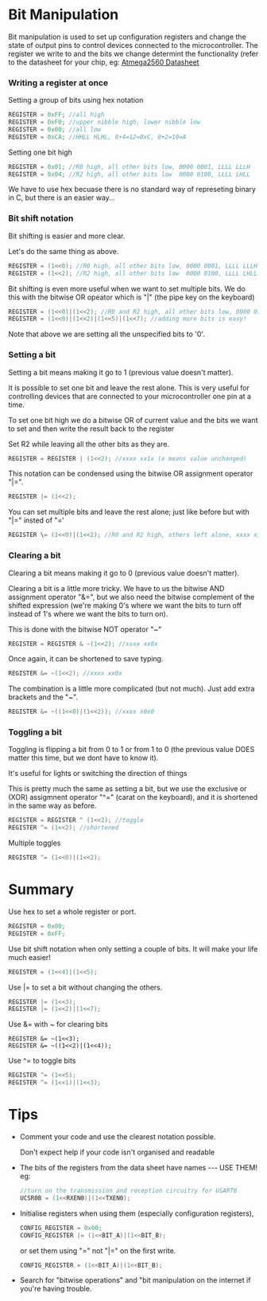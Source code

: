 # Bit Manipulation

Bit manipulation is used to set up configuration registers and change the state of output pins to control devices connected to the microcontroller. The register we write to and the bits we change determint the functionality (refer to the datasheet for your chip, eg: [Atmega2560 Datasheet](http://www.atmel.com/Images/Atmel-2549-8-bit-AVR-Microcontroller-ATmega640-1280-1281-2560-2561_datasheet.pdf)

### Writing a register at once

Setting a group of bits using hex notation
```c
REGISTER = 0xFF; //all high
REGISTER = 0xF0; //upper nibble high, lower nibble low
REGISTER = 0x00; //all low
REGISTER = 0xCA; //HHLL HLHL, 8+4=12=0xC, 8+2=10=A
```

Setting one bit high
```c
REGISTER = 0x01; //R0 high, all other bits low, 0000 0001, LLLL LLLH
REGISTER = 0x04; //R2 high, all other bits low  0000 0100, LLLL LHLL
```
We have to use hex becuase there is no standard way of represeting binary in C, but there is an easier way...

### Bit shift notation
Bit shifting is easier and more clear.

Let's do the same thing as above.
```c
REGISTER = (1<<0); //R0 high, all other bits low, 0000 0001, LLLL LLLH
REGISTER = (1<<2); //R2 high, all other bits low  0000 0100, LLLL LHLL
```

Bit shifting is even more useful when we want to set multiple bits. We do this with the bitwise OR opeator which is "|" (the pipe key on the keyboard)

```c
REGISTER = (1<<0)|(1<<2); //R0 and R2 high, all other bits low, 0000 0101
REGISTER = (1<<0)|(1<<2)|(1<<5)|(1<<7); //adding more bits is easy!
```
Note that above we are setting all the unspecified bits to '0'.

### Setting a bit

Setting a bit means making it go to 1 (previous value doesn't matter).

It is possible to set one bit and leave the rest alone. This is very useful for controlling devices that are connected to your microcontroller one pin at a time.

To set one bit high we do a bitwise OR of current value and the bits we want to set and then write the result back to the register

Set R2 while leaving all the other bits as they are.
```c
REGISTER = REGISTER | (1<<2); //xxxx xx1x (x means value unchanged)
```
This notation can be condensed using the bitwise OR assignment operator "|=".
```c
REGISTER |= (1<<2);
```

You can set multiple bits and leave the rest alone; just like before but with "|=" insted of "='
```c
REGISTER \= (1<<0)|(1<<2); //R0 and R2 high, others left alone, xxxx x1x1
```

### Clearing a bit

Clearing a bit means making it go to 0 (previous value doesn't matter).

Clearing a bit is a little more tricky. We have to us the bitwise AND assignment operator "&=", but we also need the bitwise complement of the shifted expression (we're making 0's where we want the bits to turn off instead of 1's where we want the bits to turn on).

This is done with the bitwise NOT operator "~"
```c
REGISTER = REGISTER & ~(1<<2); //xxxx xx0x
```

Once again, it can be shortened to save typing.
```c
REGISTER &= ~(1<<2); //xxxx xx0x
```

The combination is a little more complicated (but not much). Just add extra brackets and the "~".
```c
REGISTER &= ~((1<<0)|(1<<2)); //xxxx x0x0
```
### Toggling a bit

Toggling is flipping a bit from 0 to 1 or from 1 to 0 (the previous value DOES matter this time, but we dont have to know it).

It's useful for lights or switching the direction of things

This is pretty much the same as setting a bit, but we use the exclusive or (XOR) assigmnent operator "^=" (carat on the keyboard), and it is shortened in the same way as before.
```c
REGISTER = REGISTER ^ (1<<2); //toggle
REGISTER ^= (1<<2); //shortened
```
Multiple toggles
```c
REGISTER ^= (1<<0)|(1<<2);
```

# Summary

Use hex to set a whole register or port.
```c
REGISTER = 0x00;
REGISTER = 0xFF;
```

Use bit shift notation when only setting a couple of bits. It will make your life much easier!
```c
REGISTER = (1<<4)|(1<<5);
```
Use |= to set a bit without changing the others. 
```c
REGISTER |= (1<<3);
REGISTER |= (1<<2)|(1<<7);
```
Use &= with ~ for clearing bits
```
REGISTER &= ~(1<<3);
REGISTER &= ~((1<<2)|(1<<4));
```
Use ^= to toggle bits
```c
REGISTER ^= (1<<5);
REGISTER ^= (1<<1)|(1<<3);
```


# Tips

- Comment your code and use the clearest notation possible.
  
  Don't expect help if your code isn't organised and readable

- The bits of the registers from the data sheet have names --- USE THEM! eg:
  ```c
  //turn on the transmission and reception circuitry for USART0
  UCSR0B = (1<<RXEN0)|(1<<TXEN0);
  ```

- Initialise registers when using them (especially configuration registers),
  ```c
  CONFIG_REGISTER = 0x00;
  CONFIG_REGISTER |= (1<<BIT_A)|(1<<BIT_B);
  ```
  or set them using "=" not "|=" on the first write.
  ```c
  CONFIG_REGISTER = (1<<BIT_A)|(1<<BIT_B);
  ```
- Search for "bitwise operations" and "bit manipulation on the internet if you're having trouble.
